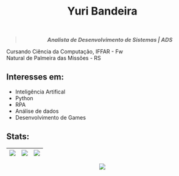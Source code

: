 <h1 align="center"> Yuri Bandeira </h1>


<div align="center">

<br>
<blockquote>
    <p><i>
                            <b> Analista de Desenvolvimento de Sistemas | ADS </b>
    </i></p>
</blockquote>
</div>

Cursando Ciência da Computação, IFFAR - Fw<br/>
Natural de Palmeira das Missões - RS

## Interesses em:
   - Inteligência Artifical
   - Python
   - RPA
   - Análise de dados
   - Desenvolvimento de Games
     
## Stats:
| ![](https://github-readme-streak-stats.herokuapp.com/?user=YuriBandeira28&theme=gruvbox&show_icons=true&hide_border=true) | ![](http://github-profile-summary-cards.vercel.app/api/cards/repos-per-language?username=YuriBandeira28&theme=gruvbox&show_icons=true) | ![](http://github-profile-summary-cards.vercel.app/api/cards/most-commit-language?username=YuriBandeira28&theme=gruvbox&show_icons=true) |
| :-: | :-: | :-: |


<div align="center">
    
![](https://github-profile-trophy.vercel.app/?username=YuriBandeira28&theme=gruvbox&margin-w=4)

</div>

